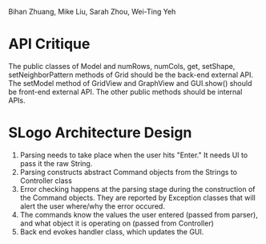 Bihan Zhuang, Mike Liu, Sarah Zhou, Wei-Ting Yeh

API Critique
=============
The public classes of Model and numRows, numCols, get, setShape, setNeighborPattern methods of Grid should be the back-end external API. The setModel method of GridView and GraphView and GUI.show() should be front-end external API. The other public methods should be internal APIs.

SLogo Architecture Design
=========================

1. Parsing needs to take place when the user hits "Enter." It needs UI to pass it the raw String.
2. Parsing constructs abstract Command objects from the Strings to Controller class
3. Error checking happens at the parsing stage during the construction of the Command objects. They are reported by Exception classes that will alert the user where/why the error occured.
4. The commands know the values the user entered (passed from parser), and what object it is operating on (passed from Controller)
5. Back end evokes handler class, which updates the GUI. 
